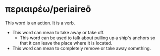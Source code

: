 # περιαιρέω/periaireō
This word is an action. It is a verb.

* This word can mean to take away or take off.
    * This word can be used to talk about pulling up a ship's anchors so that it can leave the place where it is located.
* This word can mean to completely remove or take away something.
